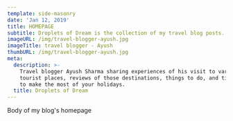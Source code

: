 ```yaml
---
template: side-masonry
date: 'Jan 12, 2019'
title: HOMEPAGE
subtitle: Droplets of Dream is the collection of my travel blog posts.
imageURL: /img/travel-blogger-ayush.jpg
imageTitle: travel blogger - Ayush
thumbURL: /img/travel-blogger-ayush.jpg
meta:
  description: >-
    Travel blogger Ayush Sharma sharing experiences of his visit to various
    tourist places, reviews of those destinations, things to do, and tips on how
    to make the most of your holidays.
  title: Droplets of Dream
---
```


Body of my blog's homepage
